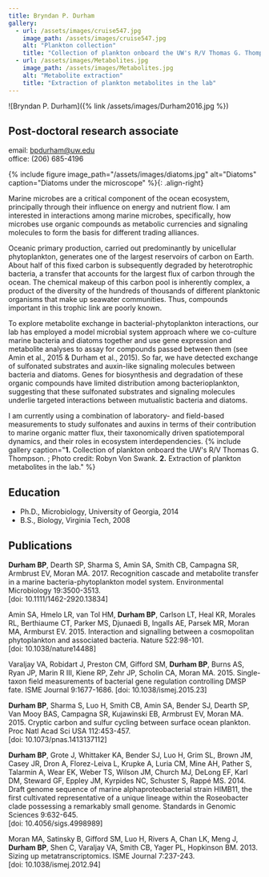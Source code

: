 ```yaml
---
title: Bryndan P. Durham
gallery:
  - url: /assets/images/cruise547.jpg
    image_path: /assets/images/cruise547.jpg
    alt: "Plankton collection"
    title: "Collection of plankton onboard the UW's R/V Thomas G. Thompson"
  - url: /assets/images/Metabolites.jpg
    image_path: /assets/images/Metabolites.jpg
    alt: "Metabolite extraction"
    title: "Extraction of plankton metabolites in the lab"
---
```

![Bryndan P. Durham]({% link /assets/images/Durham2016.jpg %})

## Post-doctoral research associate
email: bpdurham@uw.edu  
office: (206) 685-4196  


{% include figure image_path="/assets/images/diatoms.jpg" alt="Diatoms" caption="Diatoms under the microscope" %}{: .align-right}

Marine microbes are a critical component of the ocean ecosystem, principally through their influence on energy and nutrient flow. I am interested in interactions among marine microbes, specifically, how microbes use organic compounds as metabolic currencies and signaling molecules to form the basis for different trading alliances.

Oceanic primary production, carried out predominantly by unicellular phytoplankton, generates one of the largest reservoirs of carbon on Earth. About half of this fixed carbon is subsequently degraded by heterotrophic bacteria, a transfer that accounts for the largest flux of carbon through the ocean. The chemical makeup of this carbon pool is inherently complex, a product of the diversity of the hundreds of thousands of different planktonic organisms that make up seawater communities. Thus, compounds important in this trophic link are poorly known.

To explore metabolite exchange in bacterial-phytoplankton interactions, our lab has employed a model microbial system approach where we co-culture marine bacteria and diatoms together and use gene expression and metabolite analyses to assay for compounds passed between them (see Amin et al., 2015 & Durham et al., 2015). So far, we have detected exchange of sulfonated substrates and auxin-like signaling molecules between bacteria and diatoms. Genes for biosynthesis and degradation of these organic compounds have limited distribution among bacterioplankton, suggesting that these sulfonated substrates and signaling molecules underlie targeted interactions between mutualistic bacteria and diatoms.

I am currently using a combination of laboratory- and field-based measurements to study sulfonates and auxins in terms of their contribution to marine organic matter flux, their taxonomically driven spatiotemporal dynamics, and their roles in ecosystem interdependencies.
{% include gallery caption="**1.** Collection of plankton onboard the UW's R/V Thomas G. Thompson. ; Photo credit: Robyn Von Swank. **2.** Extraction of plankton metabolites in the lab." %}

## Education
* Ph.D., Microbiology, University of Georgia, 2014
* B.S., Biology, Virginia Tech, 2008

## Publications
**Durham BP**, Dearth SP, Sharma S, Amin SA, Smith CB, Campagna SR, Armbrust EV, Moran MA. 2017. Recognition cascade and metabolite transfer in a marine bacteria-phytoplankton model system. Environmental Microbiology 19:3500-3513.  
[doi: 10.1111/1462-2920.13834]

Amin SA, Hmelo LR, van Tol HM, **Durham BP**, Carlson LT, Heal KR, Morales RL, Berthiaume CT, Parker MS, Djunaedi B, Ingalls AE, Parsek MR, Moran MA, Armburst EV. 2015. Interaction and signalling between a cosmopolitan phytoplankton and associated bacteria. Nature 522:98-101.  
[doi: 10.1038/nature14488]

Varaljay VA, Robidart J, Preston CM, Gifford SM, **Durham BP**, Burns AS, Ryan JP, Marin R III, Kiene RP, Zehr JP, Scholin CA, Moran MA. 2015. Single-taxon field measurements of bacterial gene regulation controlling DMSP fate. ISME Journal 9:1677-1686.
[doi: 10.1038/ismej.2015.23]

**Durham BP**, Sharma S, Luo H, Smith CB, Amin SA, Bender SJ, Dearth SP, Van Mooy BAS, Campagna SR, Kujawinski EB, Armbrust EV, Moran MA. 2015. Cryptic carbon and sulfur cycling between surface ocean plankton. Proc Natl Acad Sci USA 112:453-457.  
[doi: 10.1073/pnas.1413137112]

**Durham BP**, Grote J, Whittaker KA, Bender SJ, Luo H, Grim SL, Brown JM, Casey JR, Dron A, Florez-Leiva L, Krupke A, Luria CM, Mine AH, Pather S, Talarmin A, Wear EK, Weber TS, Wilson JM, Church MJ, DeLong EF, Karl DM, Steward GF, Eppley JM, Kyrpides NC, Schuster S, Rappé MS. 2014. Draft genome sequence of marine alphaproteobacterial strain HIMB11, the first cultivated representative of a unique lineage within the Roseobacter clade possessing a remarkably small genome. Standards in Genomic Sciences 9:632-645.  
[doi: 10.4056/sigs.4998989]

Moran MA, Satinsky B, Gifford SM, Luo H, Rivers A, Chan LK, Meng J, **Durham BP**, Shen C, Varaljay VA, Smith CB, Yager PL, Hopkinson BM. 2013. Sizing up metatranscriptomics. ISME Journal 7:237-243.  
[doi: 10.1038/ismej.2012.94]
